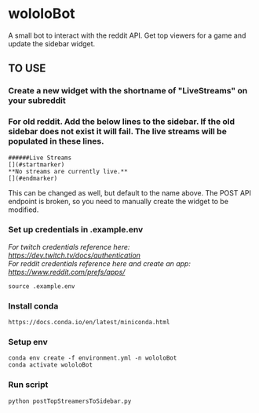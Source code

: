 # wololoBot
A small bot to interact with the reddit API. Get top viewers for a game and update the sidebar widget.

## TO USE

### Create a new widget with the shortname of "LiveStreams" on your subreddit

### For old reddit. Add the below lines to the sidebar. If the old sidebar does not exist it will fail. The live streams will be populated in these lines.
```
######Live Streams
[](#startmarker)
**No streams are currently live.**
[](#endmarker)
```

This can be changed as well, but default to the name above. The POST API endpoint is broken, so you need to manually create the widget to be modified.


### Set up credentials in .example.env

*For twitch credentials reference here: https://dev.twitch.tv/docs/authentication* <br/>
*For reddit credentials reference here and create an app: https://www.reddit.com/prefs/apps/* <br/>
```
source .example.env
```

### Install conda 
```
https://docs.conda.io/en/latest/miniconda.html
```

### Setup env
```
conda env create -f environment.yml -n wololoBot
conda activate wololoBot
```

### Run script
```
python postTopStreamersToSidebar.py
```
